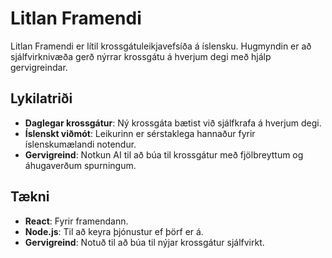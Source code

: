 # Litlan Framendi

Litlan Framendi er lítil krossgátuleikjavefsíða á íslensku. Hugmyndin er að sjálfvirknivæða gerð nýrrar krossgátu á hverjum degi með hjálp gervigreindar.

## Lykilatriði

-   **Daglegar krossgátur**: Ný krossgáta bætist við sjálfkrafa á hverjum degi.
-   **Íslenskt viðmót**: Leikurinn er sérstaklega hannaður fyrir íslenskumælandi notendur.
-   **Gervigreind**: Notkun AI til að búa til krossgátur með fjölbreyttum og áhugaverðum spurningum.

## Tækni

-   **React**: Fyrir framendann.
-   **Node.js**: Til að keyra þjónustur ef þörf er á.
-   **Gervigreind**: Notuð til að búa til nýjar krossgátur sjálfvirkt.
